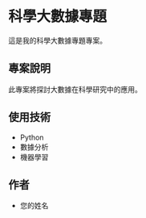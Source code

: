 # 科學大數據專題

這是我的科學大數據專題專案。

## 專案說明

此專案將探討大數據在科學研究中的應用。

## 使用技術

- Python
- 數據分析
- 機器學習

## 作者

- 您的姓名

